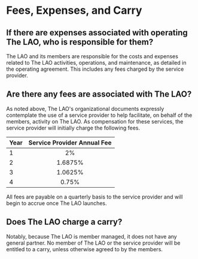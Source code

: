 # Fees, Expenses, and Carry

## If there are expenses associated with operating The LAO, who is responsible for them?

The LAO and its members are responsible for the costs and expenses related to The LAO activities, operations, and maintenance, as detailed in the operating agreement. This includes any fees charged by the service provider.

## Are there any fees are associated with The LAO?

As noted above, The LAO's organizational documents expressly contemplate the use of a service provider to help facilitate, on behalf of the members, activity on The LAO. As compensation for these services, the service provider will initially charge the following fees.

| Year | Service Provider Annual Fee |
| ---- | :-------------------------: |
| 1    |             2%              |
| 2    |           1.6875%           |
| 3    |           1.0625%           |
| 4    |            0.75%            |

All fees are payable on a quarterly basis to the service provider and will begin to accrue once The LAO launches.

## Does The LAO charge a carry?

Notably, because The LAO is member managed, it does not have any general partner.  No member of The LAO or the service provider will be entitled to a carry, unless otherwise agreed to by the members.
